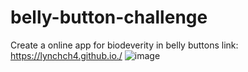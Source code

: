 # belly-button-challenge

Create a online app for biodeverity in belly buttons 
link: https://lynchch4.github.io./
![image](https://user-images.githubusercontent.com/117898475/230473444-d278759f-0feb-4623-8b05-8a72003d54ed.png)
